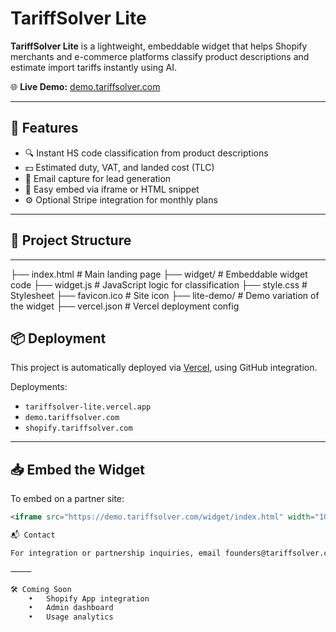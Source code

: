 
# TariffSolver Lite

**TariffSolver Lite** is a lightweight, embeddable widget that helps Shopify merchants and e-commerce platforms classify product descriptions and estimate import tariffs instantly using AI.

🌐 **Live Demo:** [demo.tariffsolver.com](https://demo.tariffsolver.com)

---

## 🚀 Features

- 🔍 Instant HS code classification from product descriptions
- 💵 Estimated duty, VAT, and landed cost (TLC)
- 📩 Email capture for lead generation
- 🔗 Easy embed via iframe or HTML snippet
- ⚙️ Optional Stripe integration for monthly plans

---

## 🧱 Project Structure
---

├── index.html           # Main landing page
├── widget/              # Embeddable widget code
├── widget.js            # JavaScript logic for classification
├── style.css            # Stylesheet
├── favicon.ico          # Site icon
├── lite-demo/           # Demo variation of the widget
├── vercel.json          # Vercel deployment config




## 📦 Deployment

This project is automatically deployed via [Vercel](https://vercel.com), using GitHub integration.

Deployments:
- `tariffsolver-lite.vercel.app`
- `demo.tariffsolver.com`
- `shopify.tariffsolver.com`

---

## 📥 Embed the Widget

To embed on a partner site:

```html
<iframe src="https://demo.tariffsolver.com/widget/index.html" width="100%" height="600" style="border:none;"></iframe>

📬 Contact

For integration or partnership inquiries, email founders@tariffsolver.com.

⸻

🛠️ Coming Soon
	•	Shopify App integration
	•	Admin dashboard
	•	Usage analytics
